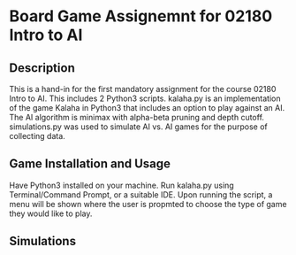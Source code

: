 # Board Game Assignemnt for 02180 Intro to AI
## Description
This is a hand-in for the first mandatory assignment for the course 02180 Intro to AI. This includes 2 Python3 scripts. kalaha.py is an implementation of the game Kalaha in Python3 that includes an option to play against an AI. The AI algorithm is minimax with alpha-beta pruning and depth cutoff. simulations.py was used to simulate AI vs. AI games for the purpose of collecting data.
## Game Installation and Usage
Have Python3 installed on your machine. Run kalaha.py using Terminal/Command Prompt, or a suitable IDE. Upon running the script, a menu will be shown where the user is propmted to choose the type of game they would like to play.

## Simulations
